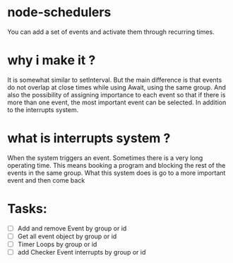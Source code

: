 # node-schedulers
You can add a set of events and activate them through recurring times.

# why i make it ?
It is somewhat similar to setInterval. 
But the main difference is that events do not overlap at close times while using Await, using the same group.
And also the possibility of assigning importance to each event so that if there is more than one event, the most important event can be selected. 
In addition to the interrupts system. 


# what is interrupts system ?

When the system triggers an event.
Sometimes there is a very long operating time.
This means booking a program and blocking the rest of the events in the same group. 
What this system does is go to a more important event and then come back 


# Tasks:
- [ ] Add and remove Event by group or id
- [ ] Get all event object by group or id
- [ ] Timer Loops by group or id
- [ ] add Checker Event interrupts by group or id
